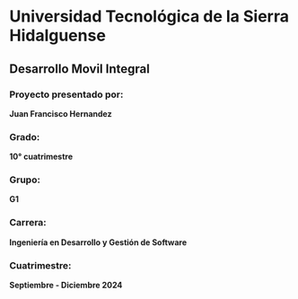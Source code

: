 # Universidad Tecnológica de la Sierra Hidalguense

## Desarrollo Movil Integral

### Proyecto presentado por:
**Juan Francisco Hernandez**

### Grado:
**10° cuatrimestre**

### Grupo:
**G1**

### Carrera:
**Ingeniería en Desarrollo y Gestión de Software**

### Cuatrimestre:
**Septiembre - Diciembre 2024**
